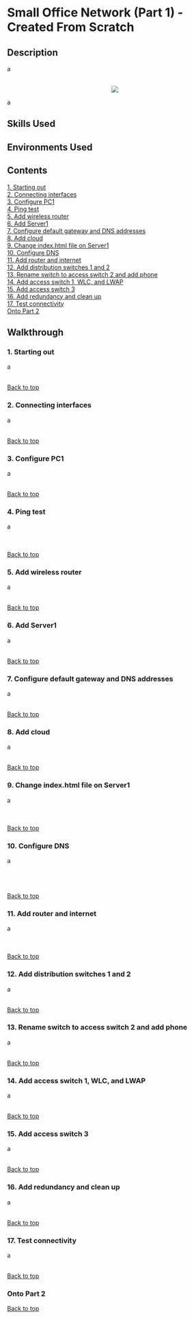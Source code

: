 <h1>Small Office Network (Part 1) - Created From Scratch</h1>

<h2>Description</h2>
a

<br />
<br />
<p align="center">
<img src="https://i.imgur.com/RuzVqm3.png"/>

a

<h2>Skills Used</h2>

<h2>Environments Used</h2>

<h2>Contents</h2>

[1. Starting out](#1-starting-out)<br />
[2. Connecting interfaces](#2-connecting-interfaces)<br />
[3. Configure PC1](#3-configure-pc1)<br />
[4. Ping test](#4-ping-test)<br />
[5. Add wireless router](#5-add-wireless-router)<br />
[6. Add Server1](#6-add-server1)<br />
[7. Configure default gateway and DNS addresses](#7-configure-default-gateway-and-dns-addresses)<br />
[8. Add cloud](#8-add-cloud)<br />
[9. Change index.html file on Server1](#9-change-indexhtml-file-on-server1)<br />
[10. Configure DNS](#10-configure-dns)<br />
[11. Add router and internet](#11-add-router-and-internet)<br />
[12. Add distribution switches 1 and 2](#12-add-distribution-switches-1-and-2)<br />
[13. Rename switch to access switch 2 and add phone](#13-rename-switch-to-access-switch-2-and-add-phone)<br />
[14. Add access switch 1, WLC, and LWAP](#14-add-access-switch-1-wlc-and-lwap)<br />
[15. Add access switch 3](#15-add-access-switch-3)<br />
[16. Add redundancy and clean up](#16-add-redundancy-and-clean-up)<br />
[17. Test connectivity](#17-test-connectivity)<br />
[Onto Part 2](#onto-part-2)<br />

<h2>Walkthrough</h2>

<h3>1. Starting out</h3>
a
<br />
<br />
<img src=""/>

[Back to top](#small-office-network-part-1---created-from-scratch)
  
<h3>2. Connecting interfaces</h3>
a
<br />
<br />
<img src=""/>

[Back to top](#small-office-network-part-1---created-from-scratch)

<h3>3. Configure PC1</h3>
a
<br />
<br />
<img src=""/>

[Back to top](#small-office-network-part-1---created-from-scratch)
  
<h3>4. Ping test</h3>
a
<br />
<br />
<img src=""/>
<br />
<br />
<img src=""/>

[Back to top](#small-office-network-part-1---created-from-scratch)

<h3>5. Add wireless router</h3>
a
<br />
<br />
<img src=""/>

[Back to top](#small-office-network-part-1---created-from-scratch)
  
<h3>6. Add Server1</h3>
a
<br />
<br />
<img src=""/>

[Back to top](#small-office-network-part-1---created-from-scratch)

<h3>7. Configure default gateway and DNS addresses</h3>
a
<br />
<br />
<img src=""/>

[Back to top](#small-office-network-part-1---created-from-scratch)
  
<h3>8. Add cloud</h3>
a
<br />
<br />
<img src=""/>

[Back to top](#small-office-network-part-1---created-from-scratch)

<h3>9. Change index.html file on Server1</h3>
a
<br />
<br />
<img src=""/>
<br />
<br />
<img src=""/>

[Back to top](#small-office-network-part-1---created-from-scratch)
  
<h3>10. Configure DNS</h3>
a
<br />
<br />
<img src=""/>
<br />
<br />
<img src=""/>
<br />
<br />
<img src=""/>

[Back to top](#small-office-network-part-1---created-from-scratch)

<h3>11. Add router and internet</h3>
a
<br />
<br />
<img src=""/>
<br />
<br />
<img src=""/>

[Back to top](#small-office-network-part-1---created-from-scratch)
  
<h3>12. Add distribution switches 1 and 2</h3>
a
<br />
<br />
<img src=""/>

[Back to top](#small-office-network-part-1---created-from-scratch)

<h3>13. Rename switch to access switch 2 and add phone</h3>
a
<br />
<br />
<img src=""/>

[Back to top](#small-office-network-part-1---created-from-scratch)
  
<h3>14. Add access switch 1, WLC, and LWAP</h3>
a
<br />
<br />
<img src=""/>

[Back to top](#small-office-network-part-1---created-from-scratch)

<h3>15. Add access switch 3</h3>
a
<br />
<br />
<img src=""/>

[Back to top](#small-office-network-part-1---created-from-scratch)
  
<h3>16. Add redundancy and clean up</h3>
a
<br />
<br />
<img src=""/>

[Back to top](#small-office-network-part-1---created-from-scratch)

<h3>17. Test connectivity</h3>
a
<br />
<br />
<img src=""/>

[Back to top](#small-office-network-part-1---created-from-scratch)

<h3>Onto Part 2</h3>

[Back to top](#small-office-network-part-1---created-from-scratch)
